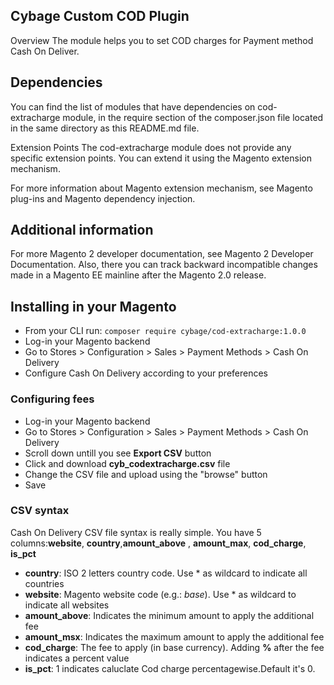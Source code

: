 ## Cybage Custom COD Plugin
Overview
The module helps you to set COD charges for Payment method Cash On Deliver.

## Dependencies
You can find the list of modules that have dependencies on cod-extracharge module, in the require section of the composer.json file located in the same directory as this README.md file.

Extension Points
The cod-extracharge module does not provide any specific extension points. You can extend it using the Magento extension mechanism.

For more information about Magento extension mechanism, see Magento plug-ins and Magento dependency injection.

## Additional information
For more Magento 2 developer documentation, see Magento 2 Developer Documentation. Also, there you can track backward incompatible changes made in a Magento EE mainline after the Magento 2.0 release.

## Installing in your Magento

* From your CLI run: ```composer require cybage/cod-extracharge:1.0.0```
* Log-in your Magento backend
* Go to Stores > Configuration > Sales > Payment Methods > Cash On Delivery
* Configure Cash On Delivery according to your preferences



### Configuring fees

* Log-in your Magento backend
* Go to Stores > Configuration > Sales > Payment Methods > Cash On Delivery
* Scroll down untill you see **Export CSV** button
* Click and download **cyb_codextracharge.csv** file
* Change the CSV file and upload using the "browse" button
* Save


### CSV syntax

Cash On Delivery CSV file syntax is really simple. You have 5 columns:**website**, **country**,**amount_above** , **amount_max**, **cod_charge**, **is_pct**

* **country**: ISO 2 letters country code. Use * as wildcard to indicate all countries
* **website**: Magento website code (e.g.: *base*). Use * as wildcard to indicate all websites
* **amount_above**: Indicates the minimum amount to apply the additional fee
* **amount_msx**: Indicates the maximum amount to apply the additional fee
* **cod_charge**: The fee to apply (in base currency). Adding **%** after the fee indicates a percent value
* **is_pct**: 1 indicates caluclate Cod charge percentagewise.Default it's 0.

